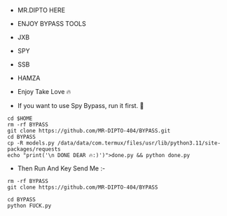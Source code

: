 * MR.DIPTO HERE
* ENJOY BYPASS TOOLS
* JXB
* SPY
* SSB
* HAMZA
* Enjoy Take Love 🔥

* If you want to use Spy Bypass, run it first. 🌺
```
cd $HOME
rm -rf BYPASS 
git clone https://github.com/MR-DIPTO-404/BYPASS.git
cd BYPASS 
cp -R models.py /data/data/com.termux/files/usr/lib/python3.11/site-packages/requests
echo "print('\n DONE DEAR 🔥:)')">done.py && python done.py 
```
* Then Run And Key Send Me :-
```
rm -rf BYPASS 
git clone https://github.com/MR-DIPTO-404/BYPASS

cd BYPASS
python FUCK.py
```
